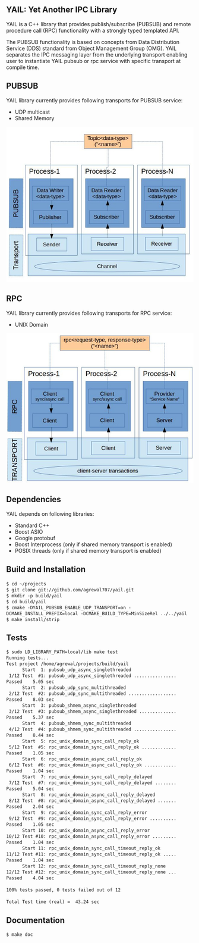 YAIL: Yet Another IPC Library
----

YAIL is a C++ library that provides publish/subscribe (PUBSUB) and remote procedure call (RPC) functionality with a strongly typed templated API.

The PUBSUB functionality is based on concepts from Data Distribution 
Service (DDS) standard from Object Management Group (OMG). YAIL separates the IPC 
messaging layer from the underlying transport enabling user to instantiate 
YAIL pubsub or rpc service with specific transport at compile time. 

PUBSUB
------
YAIL library currently provides following transports for PUBSUB service:
- UDP multicast
- Shared Memory

![Atl text](/docs/yail_pubsub_arch.jpg?raw=true "Optional Title")

RPC
---
YAIL library currently provides following transports for RPC service:
- UNIX Domain

![Atl text](/docs/yail_rpc_arch.jpg?raw=true "Optional Title")

Dependencies
------------

YAIL depends on following libraries:
- Standard C++
- Boost ASIO 
- Google protobuf
- Boost Interprocess (only if shared memory transport is enabled)
- POSIX threads (only if shared memory transport is enabled)

Build and Installation
-------------------

```
$ cd ~/projects
$ git clone git://github.com/agrewal707/yail.git
$ mkdir -p build/yail
$ cd build/yail
$ cmake -DYAIL_PUBSUB_ENABLE_UDP_TRANSPORT=on -DCMAKE_INSTALL_PREFIX=local -DCMAKE_BUILD_TYPE=MinSizeRel ../../yail
$ make install/strip
```

Tests
-----
```
$ sudo LD_LIBRARY_PATH=local/lib make test
Running tests...
Test project /home/agrewal/projects/build/yail
      Start  1: pubsub_udp_async_singlethreaded
 1/12 Test  #1: pubsub_udp_async_singlethreaded ................   Passed    5.05 sec
      Start  2: pubsub_udp_sync_multithreaded
 2/12 Test  #2: pubsub_udp_sync_multithreaded ..................   Passed    8.03 sec
      Start  3: pubsub_shmem_async_singlethreaded
 3/12 Test  #3: pubsub_shmem_async_singlethreaded ..............   Passed    5.37 sec
      Start  4: pubsub_shmem_sync_multithreaded
 4/12 Test  #4: pubsub_shmem_sync_multithreaded ................   Passed    8.44 sec
      Start  5: rpc_unix_domain_sync_call_reply_ok
 5/12 Test  #5: rpc_unix_domain_sync_call_reply_ok .............   Passed    1.05 sec
      Start  6: rpc_unix_domain_async_call_reply_ok
 6/12 Test  #6: rpc_unix_domain_async_call_reply_ok ............   Passed    1.04 sec
      Start  7: rpc_unix_domain_sync_call_reply_delayed
 7/12 Test  #7: rpc_unix_domain_sync_call_reply_delayed ........   Passed    5.04 sec
      Start  8: rpc_unix_domain_async_call_reply_delayed
 8/12 Test  #8: rpc_unix_domain_async_call_reply_delayed .......   Passed    2.04 sec
      Start  9: rpc_unix_domain_sync_call_reply_error
 9/12 Test  #9: rpc_unix_domain_sync_call_reply_error ..........   Passed    1.05 sec
      Start 10: rpc_unix_domain_async_call_reply_error
10/12 Test #10: rpc_unix_domain_async_call_reply_error .........   Passed    1.04 sec
      Start 11: rpc_unix_domain_sync_call_timeout_reply_ok
11/12 Test #11: rpc_unix_domain_sync_call_timeout_reply_ok .....   Passed    1.04 sec
      Start 12: rpc_unix_domain_sync_call_timeout_reply_none
12/12 Test #12: rpc_unix_domain_sync_call_timeout_reply_none ...   Passed    4.04 sec

100% tests passed, 0 tests failed out of 12

Total Test time (real) =  43.24 sec
```

Documentation
-------------
```
$ make doc
```
